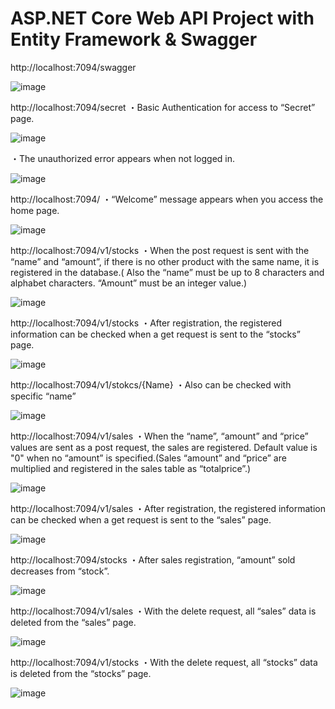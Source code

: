 # ASP.NET Core Web API Project with Entity Framework & Swagger

http://localhost:7094/swagger

![image](https://user-images.githubusercontent.com/54677528/134899515-2497f299-aaae-4683-af1a-74b4d0d18653.png)

http://localhost:7094/secret
・Basic Authentication for access to “Secret” page.

![image](https://user-images.githubusercontent.com/54677528/134899565-d805d1cf-4329-4088-90a1-738f200296d0.png)

・The unauthorized error appears when not logged in.

![image](https://user-images.githubusercontent.com/54677528/134899607-4745e2cb-1311-42d4-a940-ff1d6dd705f9.png)

http://localhost:7094/
・“Welcome” message appears when you access the home page.

![image](https://user-images.githubusercontent.com/54677528/134899655-1fbe372b-6ea0-4c4e-bd06-d2a276067129.png)

http://localhost:7094/v1/stocks
・When the post request is sent with the “name” and “amount”, if there is no other product with the same name, it is registered in the database.( Also the “name” must be up to 8 characters and alphabet characters. “Amount” must be an integer value.)

![image](https://user-images.githubusercontent.com/54677528/134899714-7020320c-1896-4c2a-8390-bf0bf9459f37.png)

http://localhost:7094/v1/stocks
・After registration, the registered information can be checked when a get request is sent to the “stocks” page.

![image](https://user-images.githubusercontent.com/54677528/134899757-6a326635-e1f1-4e04-8949-703d4db2184f.png)

http://localhost:7094/v1/stokcs/{Name}
・Also can be checked with specific “name”

![image](https://user-images.githubusercontent.com/54677528/134899792-95422595-f29a-48e6-a853-5680c255180a.png)

http://localhost:7094/v1/sales
・When the “name”, “amount” and “price” values are sent as a post request, the sales are registered. Default value is "0" when no “amount” is specified.(Sales “amount” and “price” are multiplied and registered in the sales table as “totalprice”.)

![image](https://user-images.githubusercontent.com/54677528/134899836-994d14f4-462f-4be9-b08b-35cdde46d944.png)

http://localhost:7094/v1/sales
・After registration, the registered information can be checked when a get request is sent to the “sales” page.

![image](https://user-images.githubusercontent.com/54677528/134899873-7cc1178d-bc72-4992-9b48-926349e2d0c0.png)

http://localhost:7094/stocks
・After sales registration, “amount” sold decreases from “stock”.

![image](https://user-images.githubusercontent.com/54677528/134899901-31394c59-95bc-428e-beb3-aaec6da43653.png)

http://localhost:7094/v1/sales
・With the delete request, all “sales” data is deleted from the “sales” page.

![image](https://user-images.githubusercontent.com/54677528/134899938-e9a07456-befa-42e8-8711-fd5cefd43fdb.png)

http://localhost:7094/v1/stocks
・With the delete request, all “stocks” data is deleted from the “stocks” page.

![image](https://user-images.githubusercontent.com/54677528/134899965-3e9cc4ed-c105-4faf-a058-87a62b2e36e4.png)
